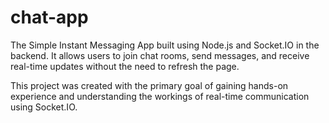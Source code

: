 # chat-app
The Simple Instant Messaging App  built using Node.js and Socket.IO in the backend.
It allows users to join chat rooms, send messages, and receive real-time updates without the need to refresh the page.

This project was created with the primary goal of gaining hands-on experience and understanding the workings of real-time communication using Socket.IO.
